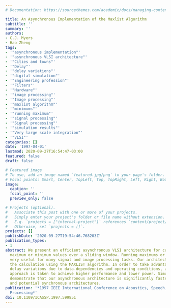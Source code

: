 ```yaml
---
# Documentation: https://sourcethemes.com/academic/docs/managing-content/

title: An Asynchronous Implementation of the Maxlist Algorithm
subtitle: ''
summary: ''
authors:
- C.J. Myers
- Hao Zheng
tags:
- '"asynchronous implementation"'
- '"asynchronous VLSI architecture"'
- '"Cities and towns"'
- '"Delay"'
- '"delay variations"'
- '"digital simulation"'
- '"Engineering profession"'
- '"Filters"'
- '"Hardware"'
- '"image processing"'
- '"Image processing"'
- '"maxlist algorithm"'
- '"minimums"'
- '"running maximum"'
- '"signal processing"'
- '"Signal processing"'
- '"simulation results"'
- '"Very large scale integration"'
- '"VLSI"'
categories: []
date: '1997-04-01'
lastmod: 2020-09-27T16:54:47-03:00
featured: false
draft: false

# Featured image
# To use, add an image named `featured.jpg/png` to your page's folder.
# Focal points: Smart, Center, TopLeft, Top, TopRight, Left, Right, BottomLeft, Bottom, BottomRight.
image:
  caption: ''
  focal_point: ''
  preview_only: false

# Projects (optional).
#   Associate this post with one or more of your projects.
#   Simply enter your project's folder or file name without extension.
#   E.g. `projects = ["internal-project"]` references `content/project/deep-learning/index.md`.
#   Otherwise, set `projects = []`.
projects: []
publishDate: '2020-09-27T19:54:46.768203Z'
publication_types:
- 1
abstract: We present an efficient asynchronous VLSI architecture for calculating running
  maximum or minimum values over a sliding window. Running maximums or minimums are
  very useful for many signal and image processing tasks. Our architecture performs
  the calculation using the MAXLIST algorithm. In order to take advantage of the wide
  delay variations due to data-dependencies and operating conditions, an asynchronous
  approach is taken to achieve higher performance and lower power. Simulation results
  demonstrate that our asynchronous architecture is significantly faster than existing
  and potential synchronous architectures.
publication: '*1997 IEEE International Conference on Acoustics, Speech, and Signal
  Processing*'
doi: 10.1109/ICASSP.1997.599851
---
```

